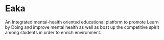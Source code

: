 # Eaka
An Integrated mental-health oriented educational platform to promote Learn by Doing and improve mental health as well as bost up the competitive spirit among students in order to enrich environment.
